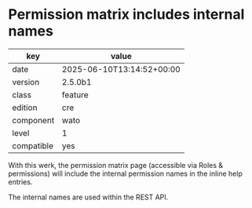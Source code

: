 [//]: # (werk v2)
# Permission matrix includes internal names

key        | value
---------- | ---
date       | 2025-06-10T13:14:52+00:00
version    | 2.5.0b1
class      | feature
edition    | cre
component  | wato
level      | 1
compatible | yes

With this werk, the permission matrix page (accessible via Roles & permissions)
will include the internal permission names in the inline help entries.

The internal names are used within the REST API.
